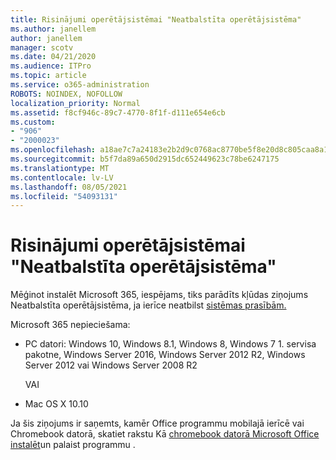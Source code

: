 ```yaml
---
title: Risinājumi operētājsistēmai "Neatbalstīta operētājsistēma"
ms.author: janellem
author: janellem
manager: scotv
ms.date: 04/21/2020
ms.audience: ITPro
ms.topic: article
ms.service: o365-administration
ROBOTS: NOINDEX, NOFOLLOW
localization_priority: Normal
ms.assetid: f8cf946c-89c7-4770-8f1f-d111e654e6cb
ms.custom:
- "906"
- "2000023"
ms.openlocfilehash: a18ae7c7a24183e2b2d9c0768ac8770be5f8e20d8c805caa8a18ab4cd1816423
ms.sourcegitcommit: b5f7da89a650d2915dc652449623c78be6247175
ms.translationtype: MT
ms.contentlocale: lv-LV
ms.lasthandoff: 08/05/2021
ms.locfileid: "54093131"
---
```

# <a name="solutions-for-unsupported-operating-system"></a>Risinājumi operētājsistēmai "Neatbalstīta operētājsistēma"

Mēģinot instalēt Microsoft 365, iespējams, tiks parādīts  kļūdas ziņojums Neatbalstīta operētājsistēma, ja ierīce neatbilst [sistēmas prasībām.](https://products.office.com/office-system-requirements)
  
Microsoft 365 nepieciešama:
  
- PC datori: Windows 10, Windows 8.1, Windows 8, Windows 7 1. servisa pakotne, Windows Server 2016, Windows Server 2012 R2, Windows Server 2012 vai Windows Server 2008 R2

    VAI

- Mac OS X 10.10

Ja šis ziņojums ir saņemts, kamēr Office programmu mobilajā ierīcē vai Chromebook datorā, skatiet rakstu Kā [chromebook datorā Microsoft Office instalēt](https://support.office.com/article/32f14a23-2c1a-4579-b973-d4b1d78561ad?wt.mc_id=Alchemy_ClientDIA)un palaist programmu .
  